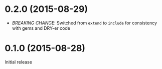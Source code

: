# 0.2.0 (2015-08-29)

- *BREAKING CHANGE*: Switched from `extend` to `include` for consistency
  with gems and DRY-er code

# 0.1.0 (2015-08-28)

Initial release
